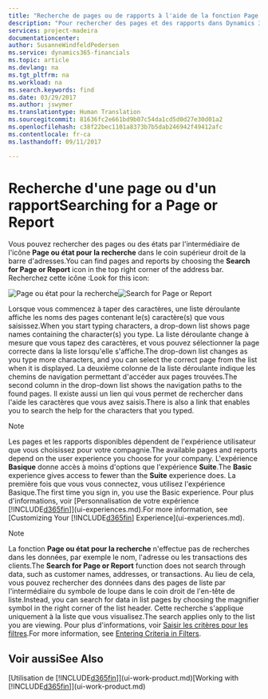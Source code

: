 ```yaml
---
title: "Recherche de pages ou de rapports à l'aide de la fonction Page ou rapport pour la recherche | Microsoft Docs"
description: "Pour rechercher des pages et des rapports dans Dynamics 365 for Financials, vous pouvez utiliser la fonctionnalité Page ou rapport pour la recherche."
services: project-madeira
documentationcenter: 
author: SusanneWindfeldPedersen
ms.service: dynamics365-financials
ms.topic: article
ms.devlang: na
ms.tgt_pltfrm: na
ms.workload: na
ms.search.keywords: find
ms.date: 03/29/2017
ms.author: jswymer
ms.translationtype: Human Translation
ms.sourcegitcommit: 81636fc2e661bd9b07c54da1cd5d0d27e30d01a2
ms.openlocfilehash: c38f22bec1101a8373b7b5dab246942f49412afc
ms.contentlocale: fr-ca
ms.lasthandoff: 09/11/2017

---
```

# <a name="searching-for-a-page-or-report"></a><span data-ttu-id="55100-103">Recherche d'une page ou d'un rapport</span><span class="sxs-lookup"><span data-stu-id="55100-103">Searching for a Page or Report</span></span>
<span data-ttu-id="55100-104">Vous pouvez rechercher des pages ou des états par l'intermédiaire de l'icône **Page ou état pour la recherche** dans le coin supérieur droit de la barre d'adresses.</span><span class="sxs-lookup"><span data-stu-id="55100-104">You can find pages and reports by choosing the **Search for Page or Report** icon in the top right corner of the address bar.</span></span> <span data-ttu-id="55100-105">Recherchez cette icône :</span><span class="sxs-lookup"><span data-stu-id="55100-105">Look for this icon:</span></span>

<span data-ttu-id="55100-106">![Page ou état pour la recherche](media/ui-search/search.png "Page ou état pour la recherche")</span><span class="sxs-lookup"><span data-stu-id="55100-106">![Search for Page or Report](media/ui-search/search.png "Search for Page or Report")</span></span>

<span data-ttu-id="55100-107">Lorsque vous commencez à taper des caractères, une liste déroulante affiche les noms des pages contenant le(s) caractère(s) que vous saisissez.</span><span class="sxs-lookup"><span data-stu-id="55100-107">When you start typing characters, a drop-down list shows page names containing the character(s) you type.</span></span> <span data-ttu-id="55100-108">La liste déroulante change à mesure que vous tapez des caractères, et vous pouvez sélectionner la page correcte dans la liste lorsqu'elle s'affiche.</span><span class="sxs-lookup"><span data-stu-id="55100-108">The drop-down list changes as you type more characters, and you can select the correct page from the list when it is displayed.</span></span> <span data-ttu-id="55100-109">La deuxième colonne de la liste déroulante indique les chemins de navigation permettant d'accéder aux pages trouvées.</span><span class="sxs-lookup"><span data-stu-id="55100-109">The second column in the drop-down list shows the navigation paths to the found pages.</span></span> <span data-ttu-id="55100-110">Il existe aussi un lien qui vous permet de rechercher dans l'aide les caractères que vous avez saisis.</span><span class="sxs-lookup"><span data-stu-id="55100-110">There is also a link that enables you to search the help for the characters that you typed.</span></span>

> [!NOTE]  
>   <span data-ttu-id="55100-111">Les pages et les rapports disponibles dépendent de l'expérience utilisateur que vous choisissez pour votre compagnie.</span><span class="sxs-lookup"><span data-stu-id="55100-111">The available pages and reports depend on the user experience you choose for your company.</span></span> <span data-ttu-id="55100-112">L'expérience **Basique** donne accès à moins d'options que l'expérience **Suite**.</span><span class="sxs-lookup"><span data-stu-id="55100-112">The **Basic** experience gives access to fewer than the **Suite** experience does.</span></span> <span data-ttu-id="55100-113">La première fois que vous vous connectez, vous utilisez l'expérience Basique.</span><span class="sxs-lookup"><span data-stu-id="55100-113">The first time you sign in, you use the Basic experience.</span></span> <span data-ttu-id="55100-114">Pour plus d'informations, voir [Personnalisation de votre expérience [!INCLUDE[d365fin](includes/d365fin_long_md.md)]](ui-experiences.md).</span><span class="sxs-lookup"><span data-stu-id="55100-114">For more information, see [Customizing Your [!INCLUDE[d365fin](includes/d365fin_long_md.md)] Experience](ui-experiences.md).</span></span>

> [!NOTE]  
>   <span data-ttu-id="55100-115">La fonction **Page ou état pour la recherche** n'effectue pas de recherches dans les données, par exemple le nom, l'adresse ou les transactions des clients.</span><span class="sxs-lookup"><span data-stu-id="55100-115">The **Search for Page or Report** function does not search through data, such as customer names, addresses, or transactions.</span></span> <span data-ttu-id="55100-116">Au lieu de cela, vous pouvez rechercher des données dans des pages de liste par l'intermédiaire du symbole de loupe dans le coin droit de l'en-tête de liste.</span><span class="sxs-lookup"><span data-stu-id="55100-116">Instead, you can search for data in list pages by choosing the magnifier symbol in the right corner of the list header.</span></span> <span data-ttu-id="55100-117">Cette recherche s'applique uniquement à la liste que vous visualisez.</span><span class="sxs-lookup"><span data-stu-id="55100-117">The search applies only to the list you are viewing.</span></span> <span data-ttu-id="55100-118">Pour plus d'informations, voir [Saisir les critères pour les filtres](ui-enter-criteria-filters.md).</span><span class="sxs-lookup"><span data-stu-id="55100-118">For more information, see [Entering Criteria in Filters](ui-enter-criteria-filters.md).</span></span>

## <a name="see-also"></a><span data-ttu-id="55100-119">Voir aussi</span><span class="sxs-lookup"><span data-stu-id="55100-119">See Also</span></span>
<span data-ttu-id="55100-120">[Utilisation de [!INCLUDE[d365fin](includes/d365fin_md.md)]](ui-work-product.md)</span><span class="sxs-lookup"><span data-stu-id="55100-120">[Working with [!INCLUDE[d365fin](includes/d365fin_md.md)]](ui-work-product.md)</span></span>

